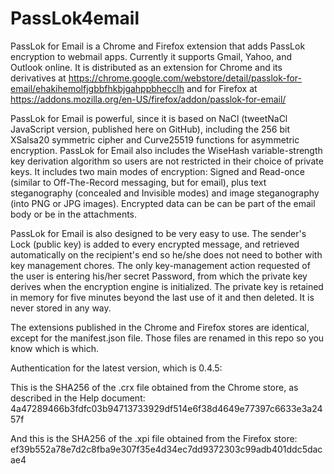 # PassLok4email
PassLok for Email is a Chrome and Firefox extension that adds PassLok encryption to webmail apps. Currently it supports Gmail, Yahoo, and Outlook online. It is distributed as an extension for Chrome and its derivatives at https://chrome.google.com/webstore/detail/passlok-for-email/ehakihemolfjgbbfhkbjgahppbhecclh and for Firefox at https://addons.mozilla.org/en-US/firefox/addon/passlok-for-email/

PassLok for Email is powerful, since it is based on NaCl (tweetNaCl JavaScript version, published here on GitHub), including the 256 bit XSalsa20 symmetric cipher and Curve25519 functions for asymmetric encryption. PassLok for Email also includes the WiseHash variable-strength key derivation algorithm so users are not restricted in their choice of private keys. It includes two main modes of encryption: Signed and Read-once (similar to Off-The-Record messaging, but for email), plus text steganography (concealed and Invisible modes) and image steganography (into PNG or JPG images). Encrypted data can be can be part of the email body or be in the attachments.

PassLok for Email is also designed to be very easy to use. The sender's Lock (public key) is added to every encrypted message, and retrieved automatically on the recipient's end so he/she does not need to bother with key management chores. The only key-management action requested of the user is entering his/her secret Password, from which the private key derives when the encryption engine is initialized. The private key is retained in memory for five minutes beyond the last use of it and then deleted. It is never stored in any way.

The extensions published in the Chrome and Firefox stores are identical, except for the manifest.json file. Those files are renamed in this repo so you know which is which.

Authentication for the latest version, which is 0.4.5:

This is the SHA256 of the .crx file obtained from the Chrome store, as described in the Help document: 
4a47289466b3fdfc03b94713733929df514e6f38d4649e77397c6633e3a2457f

And this is the SHA256 of the .xpi file obtained from the Firefox store:
ef39b552a78e7d2c8fba9e307f35e4d34ec7dd9372303c99adb401ddc5dacae4
